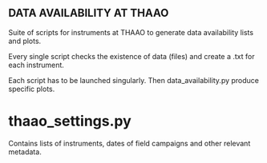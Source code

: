 ## DATA AVAILABILITY AT THAAO

Suite of scripts for instruments at THAAO to generate data availability lists and plots.

Every single script checks the existence of data (files) and create a .txt for each instrument. 

Each script has to be launched singularly. Then data_availability.py produce specific plots.

# thaao_settings.py 
Contains lists of instruments, dates of field campaigns and other relevant metadata.


